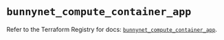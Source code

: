 # `bunnynet_compute_container_app`

Refer to the Terraform Registry for docs: [`bunnynet_compute_container_app`](https://registry.terraform.io/providers/bunnyway/bunnynet/0.11.0/docs/resources/compute_container_app).
